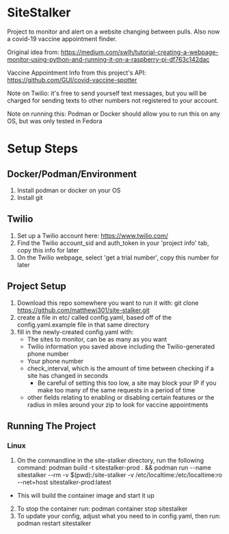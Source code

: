 # SiteStalker

Project to monitor and alert on a website changing between pulls. Also now a covid-19 vaccine appointment finder. 

Original idea
from: https://medium.com/swlh/tutorial-creating-a-webpage-monitor-using-python-and-running-it-on-a-raspberry-pi-df763c142dac

Vaccine Appointment Info from this project's API: https://github.com/GUI/covid-vaccine-spotter 

Note on Twilio: it's free to send yourself text messages, but you will be charged for sending texts to other numbers not
registered to your account.

Note on running this: Podman or Docker should allow you to run this on any OS, but was only tested in Fedora 

# Setup Steps
## Docker/Podman/Environment
1. Install podman or docker on your OS
2. Install git 

## Twilio
1. Set up a Twilio account here: https://www.twilio.com/
2. Find the Twilio account_sid and auth_token in your 'project info' tab, copy this info for later
3. On the Twilio webpage, select 'get a trial number', copy this number for later
   
## Project Setup
1. Download this repo somewhere you want to run it with: git clone https://github.com/matthewj301/site-stalker.git
5. create a file in etc/ called config.yaml, based off of the config.yaml.example file in that same directory
6. fill in the newly-created config.yaml with:
   - The sites to monitor, can be as many as you want
   - Twilio information you saved above including the Twilio-generated phone number
   - Your phone number
   - check_interval, which is the amount of time between checking if a site has changed in seconds
      - Be careful of setting this too low, a site may block your IP if you make too many of the same requests in a period of time
   - other fields relating to enabling or disabling certain features or the radius in miles around your zip to look for vaccine appointments

## Running The Project
### Linux
1. On the commandline in the site-stalker directory, run the following command: podman build -t sitestalker-prod . && podman run --name sitestalker --rm -v $(pwd):/site-stalker -v /etc/localtime:/etc/localtime:ro --net=host sitestalker-prod:latest 
 - This will build the container image and start it up
2. To stop the container run: podman container stop sitestalker
3. To update your config, adjust what you need to in config.yaml, then run: podman restart sitestalker